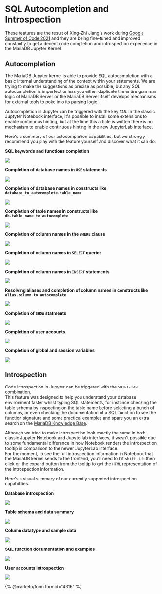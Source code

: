 # SQL Autocompletion and Introspection

These features are the result of Xing-Zhi Jiang's work during [Google Summer of Code 2021](https://summerofcode.withgoogle.com/archive/2021/projects/6374646231859200/) and they are being fine-tuned and improved constantly to get a decent code completion and introspection experience in the MariaDB Jupyter Kernel.

## Autocompletion

The MariaDB Jupyter kernel is able to provide SQL autocompletion with a basic internal understanding of the context within your statements. We are trying to make the suggestions as precise as possible, but any SQL autocompletion is imperfect unless you either duplicate the entire grammar logic of MariaDB Server or the MariaDB Server itself develops mechanisms for external tools to poke into its parsing logic.

Autocompletion in Jupyter can be triggered with the key `TAB`. In the classic Juptyter Notebook interface, it's possible to install some extensions to enable continuous hinting, but at the time this article is written there is no mechanism to enable continuous hinting in the new JupyterLab interface.

Here's a summary of our autocompletion capabilities, but we strongly recommend you play with the feature yourself and discover what it can do.

**SQL keywords and functions completion**

![](../../../.gitbook/assets/keywords.png)

**Completion of database names in `USE` statements**

![](../../../.gitbook/assets/use.png)

**Completion of database names in constructs like `database_to_autocomplete.table_name`**

![](../../../.gitbook/assets/database1.png)

**Completion of table names in constructs like `db.table_name_to_autocomplete`**

![](../../../.gitbook/assets/tables1.png)

**Completion of column names in the `WHERE` clause**

![](../../../.gitbook/assets/where.png)

**Completion of column names in `SELECT` queries**

![](../../../.gitbook/assets/columns.png)

**Completion of column names in `INSERT` statements**

![](../../../.gitbook/assets/insertcol.png)

**Resolving aliases and completion of column names in constructs like `alias.column_to_autocomplete`**

![](../../../.gitbook/assets/alias.png)

**Completion of `SHOW` statments**

![](../../../.gitbook/assets/show.png)

**Completion of user accounts**

![](../../../.gitbook/assets/username.png)

**Completion of global and session variables**

![](../../../.gitbook/assets/vars.png)

## Introspection

Code introspection in Jupyter can be triggered with the `SHIFT-TAB` combination.\
This feature was designed to help you understand your database environment faster whilst typing SQL statements, for instance checking the table schema by inspecting on the table name before selecting a bunch of columns, or even checking the documentation of a SQL function to see the function signature and some practical examples and spare you an extra search on the [MariaDB Knowledge Base](https://mariadb.com/kb/en/documentation/).

Although we tried to make introspection look exactly the same in both classic Jupyter Notebook and Jupyterlab interfaces, it wasn't possible due to some fundamental difference in how Notebook renders the introspection tooltip in comparison to the newer JupyterLab interface.\
For the moment, to see the full introspection information in Notebook that the MariaDB kernel sends to the frontend, you'll need to hit `shift-tab` then click on the expand button from the tooltip to get the `HTML` representation of the introspection information.

Here's a visual summary of our currently supported introspection capabilities.

**Database introspection**

![](../../../.gitbook/assets/intro1.png)

**Table schema and data summary**

![](../../../.gitbook/assets/intro2.png)

**Column datatype and sample data**

![](../../../.gitbook/assets/intro3.png)

**SQL function documentation and examples**

![](../../../.gitbook/assets/intro4.png)

**User accounts introspection**

![](../../../.gitbook/assets/intro5.png)

{% @marketo/form formid="4316" %}
